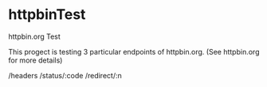 # httpbinTest
httpbin.org Test

This progect is testing 3 particular endpoints of httpbin.org. (See httpbin.org for more details)

/headers
/status/:code
/redirect/:n
